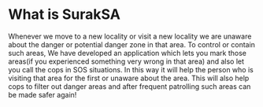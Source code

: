 # What is SurakSA

Whenever we move to a new locality or visit a new locality we are unaware about the danger or potential danger zone in that area. To control or contain such areas, We have developed an application which lets you mark those areas(if you experienced something very wrong in that area) and also let you call the cops in SOS situations. In this way it will help the person who is visiting that area for the first or unaware about the area. This will also help cops to filter out danger areas and after frequent patrolling such areas can be made safer again!
